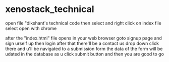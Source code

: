# xenostack_technical

open file "dikshant's technical code
then select and right click on index file 
select open with chrome 

after the "index.html" file opens in your web browser goto signup page and sign urself up then login 
after that there'll be a contact us drop down click there and u'll be navigated to a submission form 
the data of the form will be udated in the database as u click submit button
and then you are good to go
